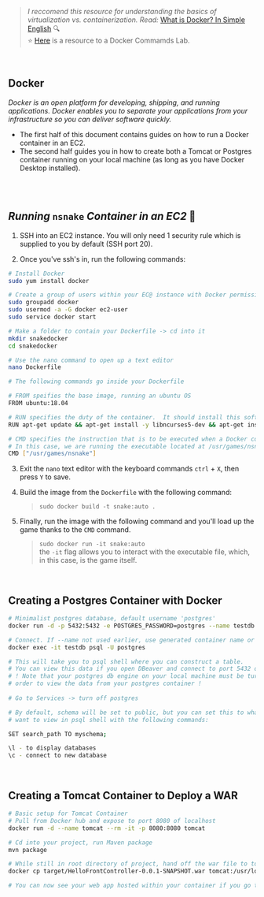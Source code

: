 > *I reccomend this resource for understanding the basics of virtualization vs. containerization.  Read:* [What is Docker? In Simple English](https://blog.usejournal.com/what-is-docker-in-simple-english-a24e8136b90b#:~:text=Terms%20definition,all%20out%20as%20one%20package)    🔍 <br>
> :star: [Here](https://kodekloud.com/courses/970256/lectures/18323815) is a resource to a Docker Commamds Lab.

<br>

## Docker
*Docker is an open platform for developing, shipping, and running applications. Docker enables you to separate your applications from your infrastructure so you can deliver software quickly.*

- The first half of this document contains guides on how to run a Docker container in an EC2.
- The second half guides you in how to create both a Tomcat or Postgres container running on your local machine (as long as you have Docker Desktop installed).

<br>
<br>

## *Running* `nsnake` *Container in an EC2* 🐍

1. SSH into an EC2 instance.  You will only need 1 security rule which is supplied to you by default (SSH port 20).

2. Once you've ssh's in, run the following commands:

``` sh
# Install Docker
sudo yum install docker

# Create a group of users within your EC@ instance with Docker permissions
sudo groupadd docker
sudo usermod -a -G docker ec2-user
sudo service docker start

# Make a folder to contain your Dockerfile -> cd into it
mkdir snakedocker
cd snakedocker

# Use the nano command to open up a text editor
nano Dockerfile

# The following commands go inside your Dockerfile

# FROM speifies the base image, running an ubuntu OS
FROM ubuntu:18.04

# RUN specifies the duty of the container.  It should install this software
RUN apt-get update && apt-get install -y libncurses5-dev && apt-get install -y nsnake

# CMD specifies the instruction that is to be executed when a Docker container starts
# In this case, we are running the executable located at /usr/games/nsnake within the nginx container
CMD ["/usr/games/nsnake"]
```

3. Exit the `nano` text editor with the keyboard commands `ctrl` + `X`, then press `Y` to save.

4. Build the image from the `Dockerfile` with the following command: 
    >`sudo docker build -t snake:auto .`
    
5. Finally, run the image with the following command and you'll load up the game thanks to the `CMD` command.
    >`sudo docker run -it snake:auto` <br>
        the `-it` flag allows you to interact with the executable file, which, in this case, is the game itself.

<br>

## Creating a Postgres Container with Docker
```sh
# Minimalist postgres database, default username 'postgres'
docker run -d -p 5432:5432 -e POSTGRES_PASSWORD=postgres --name testdb postgres

# Connect. If --name not used earlier, use generated container name or id in place of testdb
docker exec -it testdb psql -U postgres

# This will take you to psql shell where you can construct a table.
# You can view this data if you open DBeaver and connect to port 5432 of localhost
# ! Note that your postgres db engine on your local machine must be turned off in 
# order to view the data from your postgres container !
 
# Go to Services -> turn off postgres

# By default, schema will be set to public, but you can set this to whatever custom schema you
# want to view in psql shell with the following commands:

SET search_path TO myschema;

\l - to display databases
\c - connect to new database
```

<br>


## Creating a Tomcat Container to Deploy a WAR
```sh
# Basic setup for Tomcat Container
# Pull from Docker hub and expose to port 8080 of localhost
docker run -d --name tomcat --rm -it -p 8080:8080 tomcat

# Cd into your project, run Maven package
mvn package

# While still in root directory of project, hand off the war file to tomcat to deploy
docker cp target/HelloFrontController-0.0.1-SNAPSHOT.war tomcat:/usr/local/tomcat/webapps

# You can now see your web app hosted within your container if you go to localhost:8080/HelloFrontController-0.0.1-SNAPSHOT
```

<br>